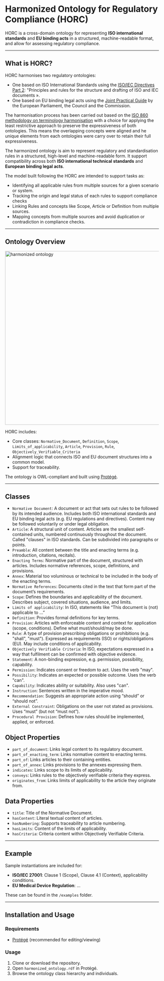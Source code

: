 # Harmonized Ontology for Regulatory Compliance (HORC)

HORC is a cross-domain ontology for representing **ISO international standards** and **EU binding acts** in a structured, machine-readable format, and allow for assessing regulatory compliance.

---

## What is HORC?

HORC harmonises two regulatory ontologies:
- One based on ISO International Standards using the [ISO/IEC Directives Part 2](https://boss.cen.eu/media/yypjl3mn/iso_iec_directives_part2.pdf): "Principles and rules for the structure and drafting of ISO and IEC documents ». 
- One based on EU binding legal acts using the [Joint Practical Guide]([url]eur-lex.europa.eu/content/techleg/KB0213228ENN.pdf) by the European Parliament, the Council and the Commission.

The harmonisation process has been carried out based on the [ISO 860 methodology on terminology harmonisation](https://www.iso.org/fr/standard/40130.html) with a choice for applying the least restrictive approach to preserve the expressiveness of both ontologies. This means the overlapping concepts were aligned and he unique elements from each ontologies were carry over to retain their full expressiveness.

The harmonized ontology is aim to represent regulatory and standardisation rules in a structured, high-level and machine-readable form. 
It support compatibility across both **ISO international technical standards** and **European binding legal acts**. 

The model built following the HORC are intended to support tasks as:
- Identifying all applicable rules from multiple sources for a given scenario or system.
- Tracking the origin and legal status of each rules to support compliance checks
- Linking Rules and concepts like Scope, Article or Definition from multiple sources.
- Mapping concepts from multiple sources and avoid duplication or contradiction in compliance checks.

---

## Ontology Overview

<img width="1143" height="567" alt="harmonized ontology" src="https://github.com/user-attachments/assets/33201701-8a0b-4fd9-b10e-bf4151996b0b" />

HORC includes:
- Core classes: `Normative_Document`, `Definition`, `Scope`, `Limits_of_applicability`, `Article`, `Provision`, `Rule`, `Objectively_Verifiable_Criteria`
- Alignment logic that connects ISO and EU document structures into a common model.
- Support for traceability.

The ontology is OWL-compliant and built using [Protégé](https://protege.stanford.edu/).

---

## Classes

- `Normative Document`: A document or act that sets out rules to be followed by its intended audience. Includes both ISO international standards and EU binding legal acts (e.g. EU regulations and directives). Content may be followed voluntarily or under legal obligation.
- `Article`: A structural unit of content. Articles are the smallest self-contained units, numbered continuously throughout the document. Called "clauses" in ISO standards. Can be subdivided into paragraphs or points.
- `Preamble`: All content between the title and enacting terms (e.g. introduction, citations, recitals).
- `Enacting Terms`: Normative part of the document, structured with articles. Includes normative references, scope, definitions, and provisions.
- `Annex`: Material too voluminous or technical to be included in the body of the enacting terms.
- `Normative References`: Documents cited in the text that form part of the document’s requirements.
- `Scope`: Defines the boundaries and applicability of the document. Describes subject, covered situations, audience, and limits.
- `Limits of applicability`: In ISO, statements like “This document is (not) applicable to …”
- `Definition`: Provides formal definitions for key terms.
- `Provision`: Articles with enforceable content and context for application (scope, conditions). Define what must/should/may be done.
- `Rule`: A type of provision prescribing obligations or prohibitions (e.g. "shall", "must"). Expressed as requirements (ISO) or rights/obligations (EU). May include conditions of applicability.
- `Objectively Verifiable Criteria`: In ISO, expectations expressed in a way that fulfilment can be confirmed with objective evidence.
- `Statement`: A non-binding expression, e.g. permission, possibility, capability.
- `Permission`: Indicates consent or freedom to act. Uses the verb "may".
- `Possibility`: Indicates an expected or possible outcome. Uses the verb "can".
- `Capability`: Indicates ability or suitability. Also uses "can".
- `Instruction`: Sentences written in the imperative mood.
- `Recommendation`: Suggests an appropriate action using “should” or “should not”.
- `External Constraint`: Obligations on the user not stated as provisions. Uses “must” (but not “must not”).
- `Procedural Provision`: Defines how rules should be implemented, applied, or enforced.

## Object Properties

- `part_of_document`: Links legal content to its regulatory document.
- `part_of_enacting_term`: Links normative content to enacting terms.
- `part_of`: Links articles to their containing entities.
- `part_of_annex`: Links provisions to the annexes expressing them.
- `indicates`: Links scope to its limits of applicability.
- `conveys`: Links rules to the objectively verifiable criteria they express.
- `originates_from`: Links limits of applicability to the article they originate from.

## Data Properties

- `title`: Title of the Normative Document.
- `hasContent`: Literal textual content of articles.
- `hasNumbering`: Supports traceability to article numbering.
- `hasLimits`: Content of the limits of applicability.
- `hasCriteria`: Criteria content within Objectively Verifiable Criteria.

---

## Example

Sample instantiations are included for:
- **ISO/IEC 27001**: Clause 1 (Scope), Clause 4.1 (Context), applicability conditions.
- **EU Medical Device Regulation**: ...

These can be found in the `/examples` folder.

---

## Installation and Usage

### Requirements
- [Protégé](https://protege.stanford.edu/) (recommended for editing/viewing)

### Usage
1. Clone or download the repository.
2. Open `harmonized_ontology.rdf` in Protégé.
3. Browse the ontology class hierarchy and individuals.
